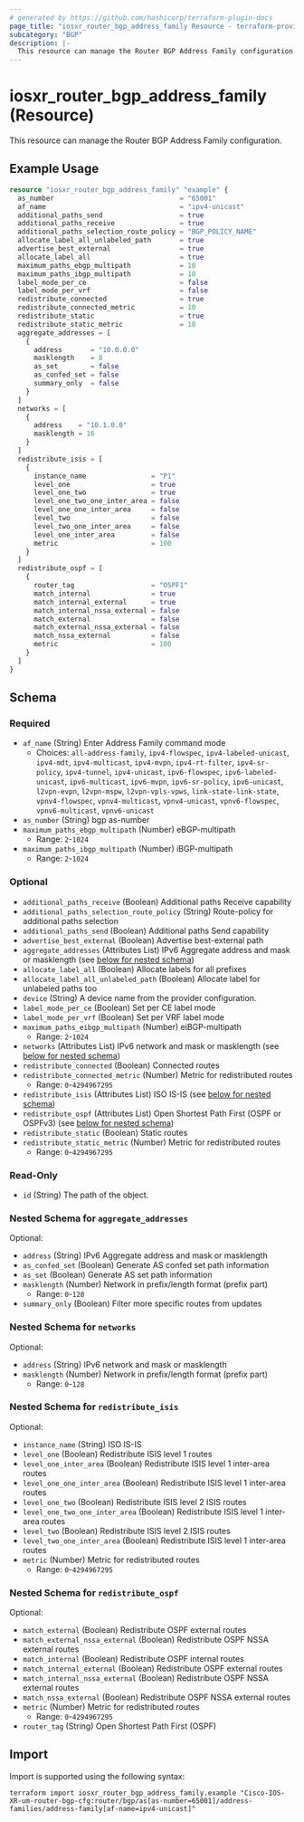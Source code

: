 ```yaml
---
# generated by https://github.com/hashicorp/terraform-plugin-docs
page_title: "iosxr_router_bgp_address_family Resource - terraform-provider-iosxr"
subcategory: "BGP"
description: |-
  This resource can manage the Router BGP Address Family configuration.
---
```


# iosxr_router_bgp_address_family (Resource)

This resource can manage the Router BGP Address Family configuration.

## Example Usage

```terraform
resource "iosxr_router_bgp_address_family" "example" {
  as_number                               = "65001"
  af_name                                 = "ipv4-unicast"
  additional_paths_send                   = true
  additional_paths_receive                = true
  additional_paths_selection_route_policy = "BGP_POLICY_NAME"
  allocate_label_all_unlabeled_path       = true
  advertise_best_external                 = true
  allocate_label_all                      = true
  maximum_paths_ebgp_multipath            = 10
  maximum_paths_ibgp_multipath            = 10
  label_mode_per_ce                       = false
  label_mode_per_vrf                      = false
  redistribute_connected                  = true
  redistribute_connected_metric           = 10
  redistribute_static                     = true
  redistribute_static_metric              = 10
  aggregate_addresses = [
    {
      address       = "10.0.0.0"
      masklength    = 8
      as_set        = false
      as_confed_set = false
      summary_only  = false
    }
  ]
  networks = [
    {
      address    = "10.1.0.0"
      masklength = 16
    }
  ]
  redistribute_isis = [
    {
      instance_name                = "P1"
      level_one                    = true
      level_one_two                = true
      level_one_two_one_inter_area = false
      level_one_one_inter_area     = false
      level_two                    = false
      level_two_one_inter_area     = false
      level_one_inter_area         = false
      metric                       = 100
    }
  ]
  redistribute_ospf = [
    {
      router_tag                   = "OSPF1"
      match_internal               = true
      match_internal_external      = true
      match_internal_nssa_external = false
      match_external               = false
      match_external_nssa_external = false
      match_nssa_external          = false
      metric                       = 100
    }
  ]
}
```

<!-- schema generated by tfplugindocs -->
## Schema

### Required

- `af_name` (String) Enter Address Family command mode
  - Choices: `all-address-family`, `ipv4-flowspec`, `ipv4-labeled-unicast`, `ipv4-mdt`, `ipv4-multicast`, `ipv4-mvpn`, `ipv4-rt-filter`, `ipv4-sr-policy`, `ipv4-tunnel`, `ipv4-unicast`, `ipv6-flowspec`, `ipv6-labeled-unicast`, `ipv6-multicast`, `ipv6-mvpn`, `ipv6-sr-policy`, `ipv6-unicast`, `l2vpn-evpn`, `l2vpn-mspw`, `l2vpn-vpls-vpws`, `link-state-link-state`, `vpnv4-flowspec`, `vpnv4-multicast`, `vpnv4-unicast`, `vpnv6-flowspec`, `vpnv6-multicast`, `vpnv6-unicast`
- `as_number` (String) bgp as-number
- `maximum_paths_ebgp_multipath` (Number) eBGP-multipath
  - Range: `2`-`1024`
- `maximum_paths_ibgp_multipath` (Number) iBGP-multipath
  - Range: `2`-`1024`

### Optional

- `additional_paths_receive` (Boolean) Additional paths Receive capability
- `additional_paths_selection_route_policy` (String) Route-policy for additional paths selection
- `additional_paths_send` (Boolean) Additional paths Send capability
- `advertise_best_external` (Boolean) Advertise best-external path
- `aggregate_addresses` (Attributes List) IPv6 Aggregate address and mask or masklength (see [below for nested schema](#nestedatt--aggregate_addresses))
- `allocate_label_all` (Boolean) Allocate labels for all prefixes
- `allocate_label_all_unlabeled_path` (Boolean) Allocate label for unlabeled paths too
- `device` (String) A device name from the provider configuration.
- `label_mode_per_ce` (Boolean) Set per CE label mode
- `label_mode_per_vrf` (Boolean) Set per VRF label mode
- `maximum_paths_eibgp_multipath` (Number) eiBGP-multipath
  - Range: `2`-`1024`
- `networks` (Attributes List) IPv6 network and mask or masklength (see [below for nested schema](#nestedatt--networks))
- `redistribute_connected` (Boolean) Connected routes
- `redistribute_connected_metric` (Number) Metric for redistributed routes
  - Range: `0`-`4294967295`
- `redistribute_isis` (Attributes List) ISO IS-IS (see [below for nested schema](#nestedatt--redistribute_isis))
- `redistribute_ospf` (Attributes List) Open Shortest Path First (OSPF or OSPFv3) (see [below for nested schema](#nestedatt--redistribute_ospf))
- `redistribute_static` (Boolean) Static routes
- `redistribute_static_metric` (Number) Metric for redistributed routes
  - Range: `0`-`4294967295`

### Read-Only

- `id` (String) The path of the object.

<a id="nestedatt--aggregate_addresses"></a>
### Nested Schema for `aggregate_addresses`

Optional:

- `address` (String) IPv6 Aggregate address and mask or masklength
- `as_confed_set` (Boolean) Generate AS confed set path information
- `as_set` (Boolean) Generate AS set path information
- `masklength` (Number) Network in prefix/length format (prefix part)
  - Range: `0`-`128`
- `summary_only` (Boolean) Filter more specific routes from updates


<a id="nestedatt--networks"></a>
### Nested Schema for `networks`

Optional:

- `address` (String) IPv6 network and mask or masklength
- `masklength` (Number) Network in prefix/length format (prefix part)
  - Range: `0`-`128`


<a id="nestedatt--redistribute_isis"></a>
### Nested Schema for `redistribute_isis`

Optional:

- `instance_name` (String) ISO IS-IS
- `level_one` (Boolean) Redistribute ISIS level 1 routes
- `level_one_inter_area` (Boolean) Redistribute ISIS level 1 inter-area routes
- `level_one_one_inter_area` (Boolean) Redistribute ISIS level 1 inter-area routes
- `level_one_two` (Boolean) Redistribute ISIS level 2 ISIS routes
- `level_one_two_one_inter_area` (Boolean) Redistribute ISIS level 1 inter-area routes
- `level_two` (Boolean) Redistribute ISIS level 2 ISIS routes
- `level_two_one_inter_area` (Boolean) Redistribute ISIS level 1 inter-area routes
- `metric` (Number) Metric for redistributed routes
  - Range: `0`-`4294967295`


<a id="nestedatt--redistribute_ospf"></a>
### Nested Schema for `redistribute_ospf`

Optional:

- `match_external` (Boolean) Redistribute OSPF external routes
- `match_external_nssa_external` (Boolean) Redistribute OSPF NSSA external routes
- `match_internal` (Boolean) Redistribute OSPF internal routes
- `match_internal_external` (Boolean) Redistribute OSPF external routes
- `match_internal_nssa_external` (Boolean) Redistribute OSPF NSSA external routes
- `match_nssa_external` (Boolean) Redistribute OSPF NSSA external routes
- `metric` (Number) Metric for redistributed routes
  - Range: `0`-`4294967295`
- `router_tag` (String) Open Shortest Path First (OSPF)

## Import

Import is supported using the following syntax:

```shell
terraform import iosxr_router_bgp_address_family.example "Cisco-IOS-XR-um-router-bgp-cfg:router/bgp/as[as-number=65001]/address-families/address-family[af-name=ipv4-unicast]"
```
